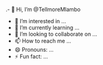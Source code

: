 .- 👋 Hi, I’m @TellmoreMlambo
- 👀 I’m interested in ...
- 🌱 I’m currently learning ...
- 💞️ I’m looking to collaborate on ...
- 📫 How to reach me ...
- 😄 Pronouns: ...
- ⚡ Fun fact: ...

<!---
TellmoreMlambo/TellmoreMlambo is a ✨ special ✨ repository because its `README.md` (this file) appears on your GitHub profile.
You can click the Preview link to take a look at your changes.
--->
